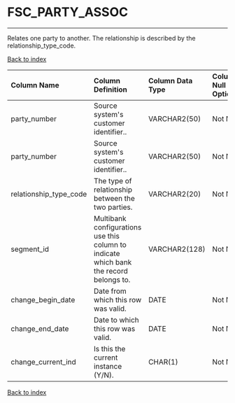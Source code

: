 # FSC_PARTY_ASSOC

---

Relates one party to another. The relationship is described by the relationship_type_code.

[Back to index](./index.md)

| Column Name            | Column Definition                                                                      | Column Data Type   | Column Null Option   | PK   | FK   |
|:-----------------------|:---------------------------------------------------------------------------------------|:-------------------|:---------------------|:-----|:-----|
| party_number           | Source system's customer identifier..                                                  | VARCHAR2(50)       | Not Null             | No   | Yes  |
| party_number           | Source system's customer identifier..                                                  | VARCHAR2(50)       | Not Null             | No   | Yes  |
| relationship_type_code | The type of relationship between the two parties.                                      | VARCHAR2(20)       | Not Null             | Yes  | No   |
| segment_id             | Multibank configurations use this column to indicate which bank the record belongs to. | VARCHAR2(128)      | Not Null             | Yes  | No   |
| change_begin_date      | Date from which this row was valid.                                                    | DATE               | Not Null             | Yes  | No   |
| change_end_date        | Date to which this row was valid.                                                      | DATE               | Not Null             | No   | No   |
| change_current_ind     | Is this the current instance (Y/N).                                                    | CHAR(1)            | Not Null             | No   | No   |

[Back to index](./index.md)